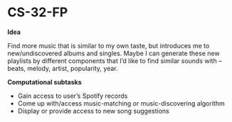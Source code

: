 # CS-32-FP

**Idea**

Find more music that is similar to my own taste, but introduces me to new/undiscovered albums and singles. Maybe I can generate these new playlists by different components that I’d like to find similar sounds with – beats, melody, artist, popularity, year. 

**Computational subtasks**

- Gain access to user’s Spotify records 
- Come up with/access music-matching or music-discovering algorithm
- Display or provide access to new song suggestions
